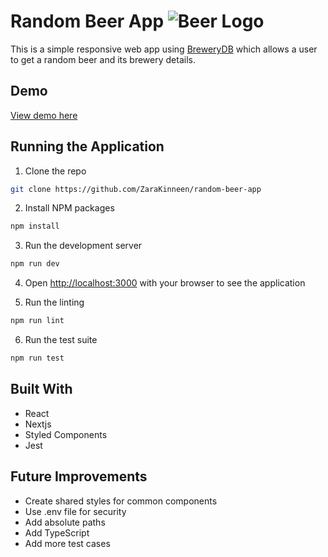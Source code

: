 # Random Beer App ![Beer Logo](/public/favicon.ico)

This is a simple responsive web app using [BreweryDB](https://www.brewerydb.com/) which allows a user to get a random beer and its brewery details.


## Demo

[View demo here](https://codesandbox.io/s/sharp-sanne-92cjs)


## Running the Application

1. Clone the repo

```sh
git clone https://github.com/ZaraKinneen/random-beer-app
```

2. Install NPM packages

```sh
npm install
```

3. Run the development server

```sh
npm run dev
```

4. Open [http://localhost:3000](http://localhost:3000) with your browser to see the application

5. Run the linting

```sh
npm run lint
```

6. Run the test suite

```sh
npm run test
```

## Built With

- React
- Nextjs
- Styled Components
- Jest

## Future Improvements

- Create shared styles for common components
- Use .env file for security
- Add absolute paths
- Add TypeScript
- Add more test cases
